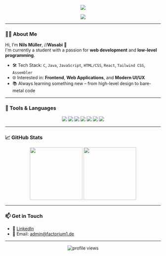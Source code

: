 <!-- Banner image (optional) -->
<p align="center">
  <img src="https://capsule-render.vercel.app/api?type=wave&color=0:232526,100:414345&height=200&section=header&text=Hi%20there,%20I'm%20Wasabi!%20👋&fontColor=ffffff&fontSize=40&fontAlignY=35" />
</p>

<p align="center">
  <img src="https://readme-typing-svg.demolab.com?font=Fira+Code&pause=1000&color=00FFA3&center=true&vCenter=true&width=435&lines=Student+%7C+Developer+%7C+Web+Enthusiast;Always+learning%2C+always+building..." />
</p>

---

### 👨‍💻 About Me

Hi, I’m **Nils Müller**, //**Wasabi** 🌿  
I'm currently a student with a passion for **web development** and **low-level programming**.  
<!-- I'm actively applying for development roles and use GitHub to showcase my skills and projects. -->

- 🛠️ Tech Stack: `C`, `Java`, `JavaScript`, `HTML/CSS`, `React`, `Tailwind CSS`, `Assembler`
- 🌐 Interested in: **Frontend**, **Web Applications**, and **Modern UI/UX**
- 📚 Always learning something new – from high-level design to bare-metal code

---

### 🧰 Tools & Languages

<p align="center">
  <img src="https://img.shields.io/badge/C-informational?style=for-the-badge&logo=c&logoColor=white" />
  <img src="https://img.shields.io/badge/Java-ED8B00?style=for-the-badge&logo=java&logoColor=white" />
  <img src="https://img.shields.io/badge/JavaScript-F7DF1E?style=for-the-badge&logo=javascript&logoColor=black" />
  <img src="https://img.shields.io/badge/React-61DAFB?style=for-the-badge&logo=react&logoColor=black" />
  <img src="https://img.shields.io/badge/Tailwind_CSS-38B2AC?style=for-the-badge&logo=tailwind-css&logoColor=white" />
  <img src="https://img.shields.io/badge/HTML5-E34F26?style=for-the-badge&logo=html5&logoColor=white" />
  <img src="https://img.shields.io/badge/CSS3-1572B6?style=for-the-badge&logo=css3&logoColor=white" />
</p>

---

### 📈 GitHub Stats

<p align="center">
  <img src="https://github-readme-stats.vercel.app/api?username=Factorium1&show_icons=true&theme=tokyonight&hide=prs" height="170" />
  <img src="https://github-readme-stats.vercel.app/api/top-langs/?username=Factorium1&layout=compact&theme=tokyonight" height="170" />
</p>

---

### 📫 Get in Touch

- 💼 [LinkedIn](https://www.linkedin.com/in/nilsmueller-fau/)
- 📧 Email: admin@factorium1.de

---

<p align="center">
  <img src="https://komarev.com/ghpvc/?username=WasabiNils&style=flat-square&color=gray" alt="profile views" />
</p>
